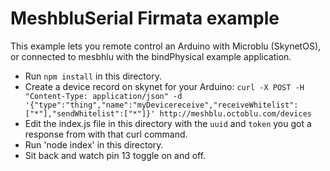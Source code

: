 # MeshbluSerial Firmata example

This example lets you remote control an Arduino with Microblu (SkynetOS), or connected to mesbhlu with the bindPhysical example application.

*  Run `npm install` in this directory.
*  Create a device record on skynet for your Arduino:  `curl -X POST -H "Content-Type: application/json" -d '{"type":"thing","name":"myDevicereceive","receiveWhitelist":["*"],"sendWhitelist":["*"]}' http://meshblu.octoblu.com/devices`
*  Edit the index.js file in this directory with the `uuid` and `token` you got a response from with that curl command.
*  Run 'node index' in this directory.
*  Sit back and watch pin 13 toggle on and off.
